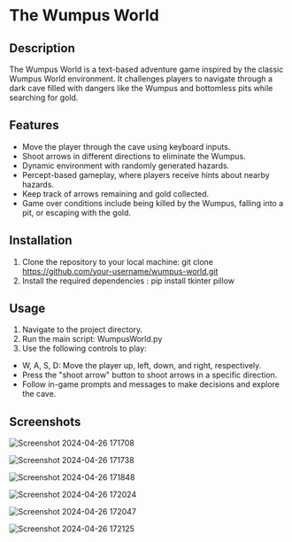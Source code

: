 # The Wumpus World

## Description
The Wumpus World is a text-based adventure game inspired by the classic Wumpus World environment. It challenges players to navigate through a dark cave filled with dangers like the Wumpus and bottomless pits while searching for gold.

## Features
- Move the player through the cave using keyboard inputs.
- Shoot arrows in different directions to eliminate the Wumpus.
- Dynamic environment with randomly generated hazards.
- Percept-based gameplay, where players receive hints about nearby hazards.
- Keep track of arrows remaining and gold collected.
- Game over conditions include being killed by the Wumpus, falling into a pit, or escaping with the gold.

## Installation
1. Clone the repository to your local machine: git clone https://github.com/your-username/wumpus-world.git
2. Install the required dependencies : pip install tkinter pillow
    

## Usage
1. Navigate to the project directory.
2. Run the main script: WumpusWorld.py
3. Use the following controls to play:
- W, A, S, D: Move the player up, left, down, and right, respectively.
- Press the "shoot arrow" button to shoot arrows in a specific direction.
- Follow in-game prompts and messages to make decisions and explore the cave.

## Screenshots
![Screenshot 2024-04-26 171708](https://github.com/KHUSHDEEP-17/wumpus_world/assets/118912626/8b74b21f-0475-493b-85ef-3d19a609004d)

![Screenshot 2024-04-26 171738](https://github.com/KHUSHDEEP-17/wumpus_world/assets/118912626/d1c740ee-b875-41d3-a3d3-1fa4be7cf0ac)

![Screenshot 2024-04-26 171848](https://github.com/KHUSHDEEP-17/wumpus_world/assets/118912626/097a40fe-541a-4d99-95f3-72343a6c854f)

![Screenshot 2024-04-26 172024](https://github.com/KHUSHDEEP-17/wumpus_world/assets/118912626/6683c03e-a6ee-4685-8a63-869f11bbf6df)

![Screenshot 2024-04-26 172047](https://github.com/KHUSHDEEP-17/wumpus_world/assets/118912626/ae2c7839-c8d2-42aa-adcd-175d020fc507)

![Screenshot 2024-04-26 172125](https://github.com/KHUSHDEEP-17/wumpus_world/assets/118912626/2a5a5186-88af-413e-974d-298239001cc6)



















